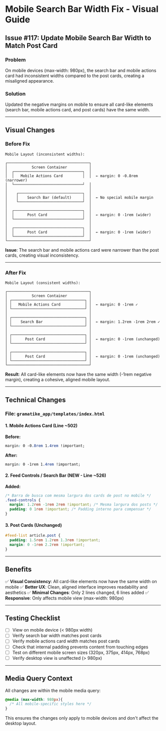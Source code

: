 # Mobile Search Bar Width Fix - Visual Guide

## Issue #117: Update Mobile Search Bar Width to Match Post Card

### Problem
On mobile devices (max-width: 980px), the search bar and mobile actions card had inconsistent widths compared to the post cards, creating a misaligned appearance.

### Solution
Updated the negative margins on mobile to ensure all card-like elements (search bar, mobile actions card, and post cards) have the same width.

---

## Visual Changes

### Before Fix

```
Mobile Layout (inconsistent widths):

┌─────────────────────────────────────┐
│           Screen Container          │
│  ┌───────────────────────────────┐  │
│  │   Mobile Actions Card         │  │  ← margin: 0 -0.8rem (narrower)
│  └───────────────────────────────┘  │
│                                     │
│    ┌─────────────────────────────┐  │
│    │    Search Bar (default)     │  │  ← No special mobile margin
│    └─────────────────────────────┘  │
│                                     │
│  ┌───────────────────────────────┐  │
│  │      Post Card                │  │  ← margin: 0 -1rem (wider)
│  └───────────────────────────────┘  │
│                                     │
│  ┌───────────────────────────────┐  │
│  │      Post Card                │  │  ← margin: 0 -1rem (wider)
│  └───────────────────────────────┘  │
└─────────────────────────────────────┘
```

**Issue**: The search bar and mobile actions card were narrower than the post cards, creating visual inconsistency.

---

### After Fix

```
Mobile Layout (consistent widths):

┌─────────────────────────────────────┐
│           Screen Container          │
│ ┌─────────────────────────────────┐ │
│ │   Mobile Actions Card           │ │  ← margin: 0 -1rem ✓
│ └─────────────────────────────────┘ │
│                                     │
│ ┌─────────────────────────────────┐ │
│ │    Search Bar                   │ │  ← margin: 1.2rem -1rem 2rem ✓
│ └─────────────────────────────────┘ │
│                                     │
│ ┌─────────────────────────────────┐ │
│ │      Post Card                  │ │  ← margin: 0 -1rem (unchanged)
│ └─────────────────────────────────┘ │
│                                     │
│ ┌─────────────────────────────────┐ │
│ │      Post Card                  │ │  ← margin: 0 -1rem (unchanged)
│ └─────────────────────────────────┘ │
└─────────────────────────────────────┘
```

**Result**: All card-like elements now have the same width (-1rem negative margin), creating a cohesive, aligned mobile layout.

---

## Technical Changes

### File: `gramatike_app/templates/index.html`

#### 1. Mobile Actions Card (Line ~502)
**Before:**
```css
margin: 0 -0.8rem 1.4rem !important;
```

**After:**
```css
margin: 0 -1rem 1.4rem !important;
```

#### 2. Feed Controls / Search Bar (NEW - Line ~526)
**Added:**
```css
/* Barra de busca com mesma largura dos cards de post no mobile */
.feed-controls {
  margin: 1.2rem -1rem 2rem !important; /* Mesma largura dos posts */
  padding: 0 1rem !important; /* Padding interno para compensar */
}
```

#### 3. Post Cards (Unchanged)
```css
#feed-list article.post {
  padding: 1.5rem 1.2rem 1.3rem !important;
  margin: 0 -1rem 2.2rem !important;
}
```

---

## Benefits

✅ **Visual Consistency**: All card-like elements now have the same width on mobile
✅ **Better UX**: Clean, aligned interface improves readability and aesthetics
✅ **Minimal Changes**: Only 2 lines changed, 6 lines added
✅ **Responsive**: Only affects mobile view (max-width: 980px)

---

## Testing Checklist

- [ ] View on mobile device (< 980px width)
- [ ] Verify search bar width matches post cards
- [ ] Verify mobile actions card width matches post cards
- [ ] Check that internal padding prevents content from touching edges
- [ ] Test on different mobile screen sizes (320px, 375px, 414px, 768px)
- [ ] Verify desktop view is unaffected (> 980px)

---

## Media Query Context

All changes are within the mobile media query:

```css
@media (max-width: 980px){
  /* All mobile-specific styles here */
}
```

This ensures the changes only apply to mobile devices and don't affect the desktop layout.
